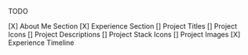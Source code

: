 TODO 

[X] About Me Section
[X] Experience Section
[] Project Titles
[] Project Icons
[] Project Descriptions
[] Project Stack Icons
[] Project Images
[X] Experience Timeline